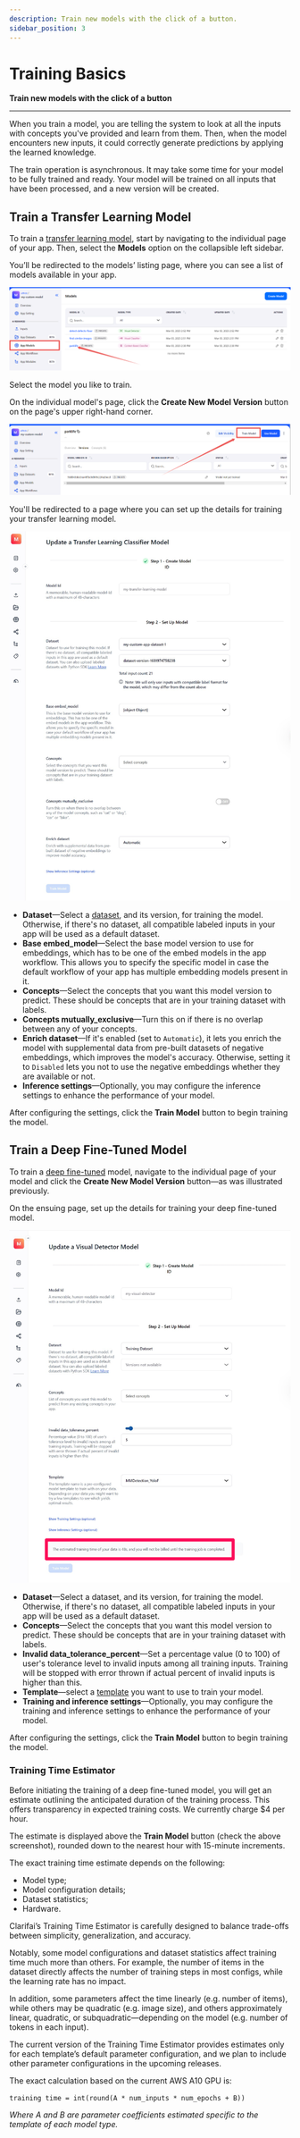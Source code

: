 ```yaml
---
description: Train new models with the click of a button.
sidebar_position: 3
---
```


# Training Basics

**Train new models with the click of a button**
<hr />

When you train a model, you are telling the system to look at all the inputs with concepts you've provided and learn from them. Then, when the model encounters new inputs, it could correctly generate predictions by applying the learned knowledge.

The train operation is asynchronous. It may take some time for your model to be fully trained and ready. Your model will be trained on all inputs that have been processed, and a new version will be created. 

## Train a Transfer Learning Model

To train a [transfer learning model](https://docs.clarifai.com/portal-guide/model/model-types/transfer-learning/), start by navigating to the individual page of your app. Then, select the **Models** option on the collapsible left sidebar.

You’ll be redirected to the models’ listing page, where you can see a list of models available in your app. 

![models listing page](/img/community_2/training_basics_models_page.png)

Select the model you like to train. 

On the individual model's page, click the **Create New Model Version** button on the page's upper right-hand corner.  

![train model](/img/community_2/custom_model_created_model_page.png)

You'll be redirected to a page where you can set up the details for training your transfer learning model. 

![train transfer learning model](/img/community_2/update_transfer_learning_classifier_model.png)

- **Dataset**—Select a [dataset](https://docs.clarifai.com/portal-guide/datasets/create-get-update-delete), and its version, for training the model. Otherwise, if there's no dataset, all compatible labeled inputs in your app will be used as a default dataset. 
- **Base embed_model**—Select the base model version to use for embeddings, which has to be one of the embed models in the app workflow. This allows you to specify the specific model in case the default workflow of your app has multiple embedding models present in it.
- **Concepts**—Select the concepts that you want this model version to predict. These should be concepts that are in your training dataset with labels.
- **Concepts mutually_exclusive**—Turn this on if there is no overlap between any of your concepts. 
- **Enrich dataset**—If it's enabled (set to `Automatic`), it lets you enrich the model with supplemental data from pre-built datasets of negative embeddings, which improves the model's accuracy. Otherwise, setting it to `Disabled` lets you not to use the negative embeddings whether they are available or not.
- **Inference settings**—Optionally, you may configure the inference settings to enhance the performance of your model.

After configuring the settings, click the **Train Model** button to begin training the model. 

## Train a Deep Fine-Tuned Model

To train a [deep fine-tuned](https://docs.clarifai.com/portal-guide/model/deep-training/) model, navigate to the individual page of your model and click the **Create New Model Version** button—as was illustrated previously. 

On the ensuing page, set up the details for training your deep fine-tuned model.

![train deep fine-tuned model](/img/community_2/train_deep_fine_tuned_model.png)

- **Dataset**—Select a dataset, and its version, for training the model. Otherwise, if there's no dataset, all compatible labeled inputs in your app will be used as a default dataset. 
- **Concepts**—Select the concepts that you want this model version to predict. These should be concepts that are in your training dataset with labels.
- **Invalid data_tolerance_percent**—Set a percentage value (0 to 100) of user's tolerance level to invalid inputs among all training inputs. Training will be stopped with error thrown if actual percent of invalid inputs is higher than this.
- **Template**—select a [template](https://docs.clarifai.com/portal-guide/model/deep-training/#template-types) you want to use to train your model. 
- **Training and inference settings**—Optionally, you may configure the training and inference settings to enhance the performance of your model.

After configuring the settings, click the **Train Model** button to begin training the model. 

### Training Time Estimator

Before initiating the training of a deep fine-tuned model, you will get an estimate outlining the anticipated duration of the training process. This offers transparency in expected training costs. We currently charge $4 per hour.

The estimate is displayed above the **Train Model** button (check the above screenshot), rounded down to the nearest hour with 15-minute increments. 

The exact training time estimate depends on the following:

- Model type;
- Model configuration details;
- Dataset statistics;
- Hardware.

Clarifai’s Training Time Estimator is carefully designed to balance trade-offs between simplicity, generalization, and accuracy. 

Notably, some model configurations and dataset statistics affect training time much more than others. For example, the number of items in the dataset directly affects the number of training steps in most configs, while the learning rate has no impact. 

In addition, some parameters affect the time linearly (e.g. number of items), while others may be quadratic (e.g. image size), and others approximately linear, quadratic, or subquadratic—depending on the model (e.g. number of tokens in each input). 

The current version of the Training Time Estimator provides estimates only for each template’s default parameter configuration, and we plan to include other parameter configurations in the upcoming releases. 

The exact calculation based on the current AWS A10 GPU is:

```text
training time = int(round(A * num_inputs * num_epochs + B)) 
```

_Where A and B are parameter coefficients estimated specific to the template of each model type._

